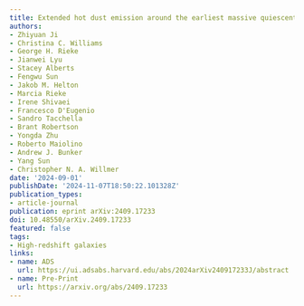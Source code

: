 ```yaml
---
title: Extended hot dust emission around the earliest massive quiescent galaxy
authors:
- Zhiyuan Ji
- Christina C. Williams
- George H. Rieke
- Jianwei Lyu
- Stacey Alberts
- Fengwu Sun
- Jakob M. Helton
- Marcia Rieke
- Irene Shivaei
- Francesco D'Eugenio
- Sandro Tacchella
- Brant Robertson
- Yongda Zhu
- Roberto Maiolino
- Andrew J. Bunker
- Yang Sun
- Christopher N. A. Willmer
date: '2024-09-01'
publishDate: '2024-11-07T18:50:22.101328Z'
publication_types:
- article-journal
publication: eprint arXiv:2409.17233
doi: 10.48550/arXiv.2409.17233
featured: false
tags:
- High-redshift galaxies
links:
- name: ADS
  url: https://ui.adsabs.harvard.edu/abs/2024arXiv240917233J/abstract
- name: Pre-Print
  url: https://arxiv.org/abs/2409.17233
---
```

